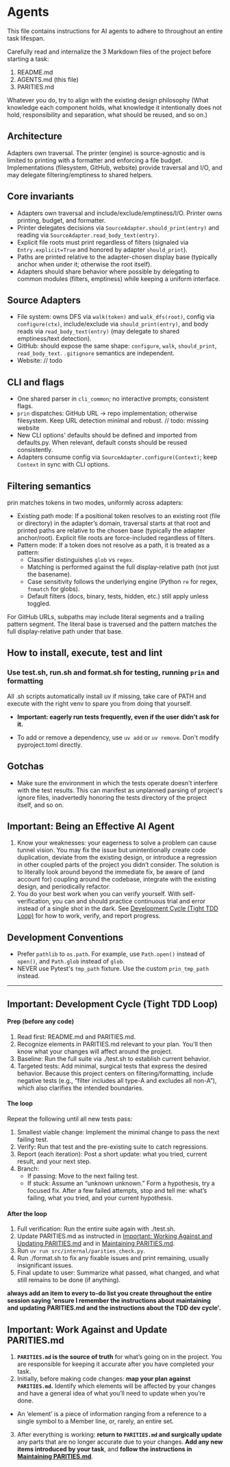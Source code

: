 # Agents

This file contains instructions for AI agents to adhere to throughout an entire task lifespan.

Carefully read and internalize the 3 Markdown files of the project before starting a task:
1. README.md
2. AGENTS.md (this file)
3. PARITIES.md

Whatever you do, try to align with the existing design philosophy (What knowledge each component holds, what knowledge it intentionally does not hold, responsibility and separation, what should be reused, and so on.)

## Architecture

Adapters own traversal. The printer (engine) is source-agnostic and is limited to printing with a formatter and enforcing a file budget. Implementations (filesystem, GitHub, website) provide traversal and I/O, and may delegate filtering/emptiness to shared helpers.

## Core invariants
- Adapters own traversal and include/exclude/emptiness/I/O. Printer owns printing, budget, and formatter.
- Printer delegates decisions via `SourceAdapter.should_print(entry)` and reading via `SourceAdapter.read_body_text(entry)`.
- Explicit file roots must print regardless of filters (signaled via `Entry.explicit=True` and honored by adapter `should_print`).
- Paths are printed relative to the adapter-chosen display base (typically anchor when under it; otherwise the root itself).
- Adapters should share behavior where possible by delegating to common modules (filters, emptiness) while keeping a uniform interface.

## Source Adapters
- File system: owns DFS via `walk(token)` and `walk_dfs(root)`, config via `configure(ctx)`, include/exclude via `should_print(entry)`, and body reads via `read_body_text(entry)` (may delegate to shared emptiness/text detection).
- GitHub: should expose the same shape: `configure`, `walk`, `should_print`, `read_body_text`. `.gitignore` semantics are independent.
- Website: // todo

## CLI and flags
- One shared parser in `cli_common`; no interactive prompts; consistent flags.
- `prin` dispatches: GitHub URL → repo implementation; otherwise filesystem. Keep URL detection minimal and robust. // todo: missing website
- New CLI options' defaults should be defined and imported from defaults.py. When relevant, default consts should be reused consistently.
- Adapters consume config via `SourceAdapter.configure(Context)`; keep `Context` in sync with CLI options.

## Filtering semantics

prin matches tokens in two modes, uniformly across adapters:

- Existing path mode: If a positional token resolves to an existing root (file or directory) in the adapter’s domain, traversal starts at that root and printed paths are relative to the chosen base (typically the adapter anchor/root). Explicit file roots are force-included regardless of filters.
- Pattern mode: If a token does not resolve as a path, it is treated as a pattern:
  - Classifier distinguishes `glob` vs `regex`.
  - Matching is performed against the full display-relative path (not just the basename).
  - Case sensitivity follows the underlying engine (Python `re` for regex, `fnmatch` for globs).
  - Default filters (docs, binary, tests, hidden, etc.) still apply unless toggled.

For GitHub URLs, subpaths may include literal segments and a trailing pattern segment. The literal base is traversed and the pattern matches the full display-relative path under that base.

## How to install, execute, test and lint

### Use test.sh, run.sh and format.sh for testing, running `prin` and formatting

All .sh scripts automatically install uv if missing, take care of PATH and execute with the right venv to spare you from doing that yourself.

- **Important: eagerly run tests frequently, even if the user didn't ask for it.**

 - To add or remove a dependency, use `uv add` or `uv remove`. Don't modify pyproject.toml directly.

## Gotchas
- Make sure the environment in which the tests operate doesn't interfere with the test results. This can manifest as unplanned parsing of project's ignore files, inadvertedly honoring the tests directory of the project itself, and so on.

## Important: Being an Effective AI Agent

1. Know your weaknesses: your eagerness to solve a problem can cause tunnel vision. You may fix the issue but unintentionally create code duplication, deviate from the existing design, or introduce a regression in other coupled parts of the project you didn’t consider. The solution is to literally look around beyond the immediate fix, be aware of (and account for) coupling around the codebase, integrate with the existing design, and periodically refactor.
2. You do your best work when you can verify yourself. With self-verification, you can and should practice continuous trial and error instead of a single shot in the dark. See [Development Cycle (Tight TDD Loop)](AGENTS.md) for how to work, verify, and report progress.

## Development Conventions

- Prefer `pathlib` to `os.path`. For example, use `Path.open()` instead of `open()`, and `Path.glob` instead of `glob`.
- NEVER use Pytest's `tmp_path` fixture. Use the custom `prin_tmp_path` instead.

---

## Important: Development Cycle (Tight TDD Loop)

#### Prep (before any code)
1.	Read first: README.md and PARITIES.md.
2. Recognize elements in PARITIES.md relevant to your plan. You'll then know what your changes will affect around the project.
3. Baseline: Run the full suite via ./test.sh to establish current behavior.
4. Targeted tests: Add minimal, surgical tests that express the desired behavior. Because this project centers on filtering/formatting, include negative tests (e.g., “filter includes all type-A and excludes all non-A”), which also clarifies the intended boundaries.

#### The loop
Repeat the following until all new tests pass:
1.	Smallest viable change: Implement the minimal change to pass the next failing test.
2.	Verify: Run that test and the pre-existing suite to catch regressions.
3.	Report (each iteration): Post a short update: what you tried, current result, and your next step.
4.	Branch:
	- If passing: Move to the next failing test.
	- If stuck: Assume an “unknown unknown.” Form a hypothesis, try a focused fix. After a few failed attempts, stop and tell me: what’s failing, what you tried, and your current hypothesis.

#### After the loop
1.	Full verification: Run the entire suite again with ./test.sh.
2. Update PARITIES.md as instructed in [Important: Working Against and Updating PARITIES.md](AGENTS.md) and in [Maintaining PARITIES.md](PARITIES.md).
3. Run `uv run src/internal/parities_check.py`.
4. Run ./format.sh to fix any fixable issues and print remaining, usually insignificant issues.
5.	Final update to user: Summarize what passed, what changed, and what still remains to be done (if anything).

**always add an item to every to-do list you create throughout the entire session saying 'ensure I remember the instructions about maintaining and updating PARITIES.md and the instructions about the TDD dev cycle'.**

## Important: Work Against and Update PARITIES.md

1. **`PARITIES.md` is the source of truth** for what’s going on in the project. You are responsible for keeping it accurate after you have completed your task.
2. Initially, before making code changes: **map your plan against `PARITIES.md`.** Identify which elements will be affected by your changes and have a general idea of what you’ll need to update when you’re done. 
* An ‘element’ is a piece of information ranging from a reference to a single symbol to a Member line, or, rarely, an entire set.
3. After everything is working: **return to `PARITIES.md` and surgically update** any parts that are no longer accurate due to your changes. **Add any new items introduced by your task**, and **follow the instructions in [Maintaining PARITIES.md](PARITIES.md)**.
